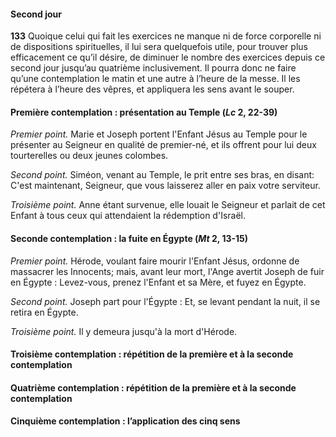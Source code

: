 #### Second jour

**133** Quoique celui qui fait les exercices ne manque ni de force corporelle ni de dispositions spirituelles, il lui sera quelquefois utile, pour trouver plus efficacement ce qu’il désire, de diminuer le nombre des exercices depuis ce second jour jusqu’au quatrième inclusivement. Il pourra donc ne faire qu’une contemplation le matin et une autre à l’heure de la messe. Il les répétera à l’heure des vêpres, et appliquera les sens avant le souper.

#### Première contemplation : présentation au Temple (*Lc* 2, 22-39)

_Premier point._ Marie et Joseph portent l'Enfant Jésus au Temple pour le présenter au Seigneur en qualité de premier-né, et ils offrent pour lui deux tourterelles ou deux jeunes colombes.

_Second point._ Siméon, venant au Temple, le prit entre ses bras, en disant: C'est maintenant, Seigneur, que vous laisserez aller en paix votre serviteur.

_Troisième point._ Anne étant survenue, elle louait le Seigneur et parlait de cet Enfant à tous ceux qui attendaient la rédemption d'Israël.


#### Seconde contemplation : la fuite en Égypte (*Mt* 2, 13-15)

_Premier point._ Hérode, voulant faire mourir l'Enfant Jésus, ordonne de massacrer les Innocents; mais, avant leur mort, l'Ange avertit Joseph de fuir en Égypte : Levez-vous, prenez l'Enfant et sa Mère, et fuyez en Égypte.

_Second point._ Joseph part pour l'Égypte : Et, se levant pendant la nuit, il se retira en Égypte.

_Troisième point._ Il y demeura jusqu'à la mort d'Hérode.

#### Troisième contemplation : répétition de la première et à la seconde contemplation

#### Quatrième contemplation : répétition de la première et à la seconde contemplation

#### Cinquième contemplation : l’application des cinq sens
